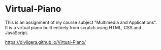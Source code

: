 # Virtual-Piano
This is an assignment of my course subject "Multimedia and Applications". It is a virtual piano built entirely from scratch using HTML, CSS and JavaScript.

https://divijgera.github.io/Virtual-Piano/
